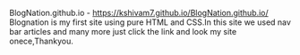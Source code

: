 BlogNation.github.io - https://kshivam7.github.io/BlogNation.github.io/
Blognation is my first site using pure HTML and CSS.In this site we used nav bar articles and many more just click the link and look my site onece,Thankyou.
